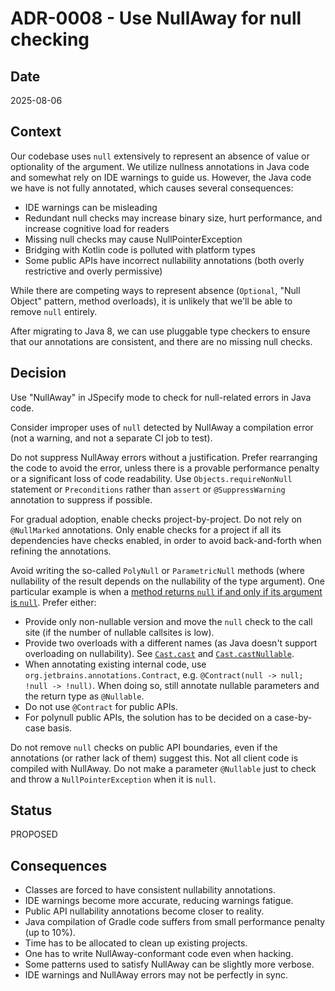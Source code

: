 # ADR-0008 - Use NullAway for null checking

## Date

2025-08-06

## Context

Our codebase uses `null` extensively to represent an absence of value or optionality of the argument.
We utilize nullness annotations in Java code and somewhat rely on IDE warnings to guide us.
However, the Java code we have is not fully annotated, which causes several consequences:
* IDE warnings can be misleading
* Redundant null checks may increase binary size, hurt performance, and increase cognitive load for readers
* Missing null checks may cause NullPointerException
* Bridging with Kotlin code is polluted with platform types
* Some public APIs have incorrect nullability annotations (both overly restrictive and overly permissive)

While there are competing ways to represent absence (`Optional`, "Null Object" pattern, method overloads),
it is unlikely that we'll be able to remove `null` entirely.

After migrating to Java 8, we can use pluggable type checkers to ensure that our annotations are consistent, 
and there are no missing null checks.

## Decision

Use "NullAway" in JSpecify mode to check for null-related errors in Java code.

Consider improper uses of `null` detected by NullAway a compilation error (not a warning, and not a separate CI job to test).

Do not suppress NullAway errors without a justification.
Prefer rearranging the code to avoid the error, unless there is a provable performance penalty or a significant loss of code readability.
Use `Objects.requireNonNull` statement or `Preconditions` rather than `assert` or `@SuppressWarning` annotation to suppress if possible.

For gradual adoption, enable checks project-by-project.
Do not rely on `@NullMarked` annotations.
Only enable checks for a project if all its dependencies have checks enabled, in order to avoid back-and-forth when refining the annotations.

Avoid writing the so-called `PolyNull` or `ParametricNull` methods (where nullability of the result depends on the nullability of the type argument).
One particular example is when a [method returns `null` if and only if its argument is `null`](https://github.com/gradle/gradle/blob/674b8430b024f03cae24f1e4dd6dbaa78b557dae/platforms/core-runtime/base-services/src/main/java/org/gradle/util/internal/TextUtil.java#L163).
Prefer either:
  * Provide only non-nullable version and move the `null` check to the call site (if the number of nullable callsites is low).
  * Provide two overloads with a different names (as Java doesn't support overloading on nullability). See 
      [`Cast.cast`](https://github.com/gradle/gradle/blob/674b8430b024f03cae24f1e4dd6dbaa78b557dae/platforms/core-runtime/stdlib-java-extensions/src/main/java/org/gradle/internal/Cast.java#L37)
      and
      [`Cast.castNullable`](https://github.com/gradle/gradle/blob/674b8430b024f03cae24f1e4dd6dbaa78b557dae/platforms/core-runtime/stdlib-java-extensions/src/main/java/org/gradle/internal/Cast.java#L62).
  * When annotating existing internal code, use `org.jetbrains.annotations.Contract`, e.g. `@Contract(null -> null; !null -> !null)`.
      When doing so, still annotate nullable parameters and the return type as `@Nullable`.
  * Do not use `@Contract` for public APIs.
  * For polynull public APIs, the solution has to be decided on a case-by-case basis.

Do not remove `null` checks on public API boundaries, even if the annotations (or rather lack of them) suggest this.
Not all client code is compiled with NullAway.
Do not make a parameter `@Nullable` just to check and throw a `NullPointerException` when it is `null`. 

## Status

PROPOSED

## Consequences

* Classes are forced to have consistent nullability annotations.
* IDE warnings become more accurate, reducing warnings fatigue.
* Public API nullability annotations become closer to reality.
* Java compilation of Gradle code suffers from small performance penalty (up to 10%).
* Time has to be allocated to clean up existing projects.
* One has to write NullAway-conformant code even when hacking.
* Some patterns used to satisfy NullAway can be slightly more verbose.
* IDE warnings and NullAway errors may not be perfectly in sync.
